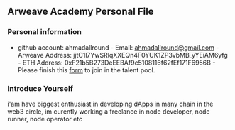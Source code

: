## Arweave Academy Personal File
### Personal information
- github account: ahmadallround - Email: ahmadallround@gmail.com - Arweave Address: 
jjtC1l7YwSRlqXXEQn4F0YUK1ZP3vbMB_yYEiAM6yfg - ETH Address: 
0xF21b5B273DeEEBAf9c5108116f62fEf171F6956B - Please finish this 
[form](https://docs.google.com/forms/d/e/1FAIpQLSfWA5fIIcBgmRppm3jNz5vmf9Mai_QMVil-2pO4r7YKn_Zhtw/viewform?usp=sf_link) 
to join in the talent pool.
### Introduce Yourself
 i'am have biggest enthusiast in developing dApps in many chain in the web3 circle, im curently working a freelance in node developer, node runner, node operator etc

